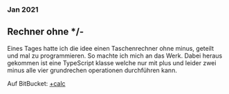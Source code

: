 ### Jan 2021

## Rechner ohne */-

Eines Tages hatte  ich die idee einen Taschenrechner ohne minus, geteilt und mal zu programmieren. So machte ich mich an das Werk. Dabei heraus gekommen ist eine TypeScript klasse welche nur mit plus und leider zwei minus alle vier grundrechen operationen durchführen kann.

Auf BitBucket: [+calc](https://bitbucket.org/iccee0/calc/src/master/)